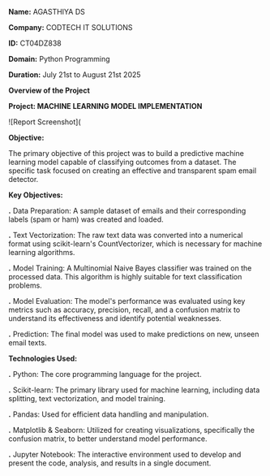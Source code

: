 **Name:** AGASTHIYA DS

**Company:** CODTECH IT SOLUTIONS

**ID:** CT04DZ838 

**Domain:** Python Programming

**Duration:** July 21st to August 21st 2025

**Overview of the Project**

**Project: MACHINE LEARNING MODEL IMPLEMENTATION**

![Report Screenshot](

**Objective:**

The primary objective of this project was to build a predictive machine learning model capable of classifying outcomes from a dataset. The specific task focused on creating an effective and transparent spam email detector.

**Key Objectives:**

**.** Data Preparation: A sample dataset of emails and their corresponding labels (spam or ham) was created and loaded.

**.** Text Vectorization: The raw text data was converted into a numerical format using scikit-learn's CountVectorizer, which is necessary for machine learning algorithms.

**.** Model Training: A Multinomial Naive Bayes classifier was trained on the processed data. This algorithm is highly suitable for text classification problems.

**.** Model Evaluation: The model's performance was evaluated using key metrics such as accuracy, precision, recall, and a confusion matrix to understand its effectiveness and identify potential weaknesses.

**.** Prediction: The final model was used to make predictions on new, unseen email texts.

**Technologies Used:**

**.** Python: The core programming language for the project.

**.** Scikit-learn: The primary library used for machine learning, including data splitting, text vectorization, and model training.

**.** Pandas: Used for efficient data handling and manipulation.

**.** Matplotlib & Seaborn: Utilized for creating visualizations, specifically the confusion matrix, to better understand model performance.

**.** Jupyter Notebook: The interactive environment used to develop and present the code, analysis, and results in a single document.

